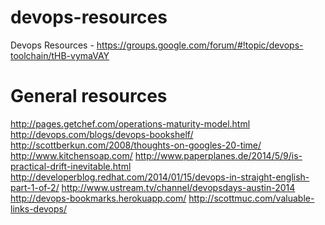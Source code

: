devops-resources
================

Devops Resources - https://groups.google.com/forum/#!topic/devops-toolchain/tHB-vymaVAY

General resources
================

http://pages.getchef.com/operations-maturity-model.html
http://devops.com/blogs/devops-bookshelf/
http://scottberkun.com/2008/thoughts-on-googles-20-time/
http://www.kitchensoap.com/
http://www.paperplanes.de/2014/5/9/is-practical-drift-inevitable.html
http://developerblog.redhat.com/2014/01/15/devops-in-straight-english-part-1-of-2/
http://www.ustream.tv/channel/devopsdays-austin-2014
http://devops-bookmarks.herokuapp.com/
http://scottmuc.com/valuable-links-devops/
